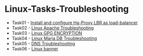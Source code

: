 # Linux-Tasks-Troubleshooting
* Task01 - [Install and configure Ha-Proxy LBR as load-balancer](./Tasks/Install-and-Configure-Ha-Proxy-LBR-as-load-balancer.md)
* Task02 - [Linux  Apache Troubleshooting](./Tasks/Linux-Apache-Troubleshooting.md)
* Task03 - [Linux GPG ENCRYPTION](./Tasks/Linux-GPG-ENCRYPTION.md)
* Task04 - [Linux Maria DB Troubleshooting](./Tasks/Linux-Maria-DB-Troubleshooting.md)
* Task05 - [DNS Troubleshooting](./Tasks/DNS-Troubleshooting.md)
* Task06 - [Linux banner](./Tasks/Linux-banner.md)
